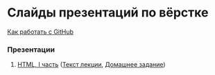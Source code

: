 # Слайды презентаций по вёрстке

[Как работать с GitHub](https://github.com/urfu-2015/guides/blob/master/how-to-pull-request.md)

### Презентации

1. [HTML, I часть](https://rawgit.com/urfu-2015/verstka-slides/master/01-html-1/index.html#/) ([Текст лекции](https://github.com/urfu-2015/verstka-lectures/blob/master/html/part-1.md), [Домашнее задание](https://github.com/urfu-2015/verstka-tasks-1))
